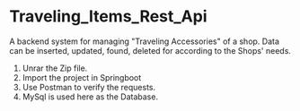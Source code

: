 # Traveling_Items_Rest_Api
A backend system for managing "Traveling Accessories" of a shop. Data can be inserted, updated, found, deleted for according to the Shops' needs.


1. Unrar the Zip file.
2. Import the project in Springboot
3. Use Postman to verify the requests.
4. MySql is used here as the Database.
